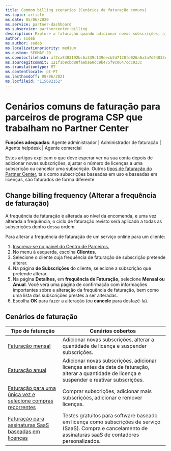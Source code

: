 ```yaml
---
title: Common billing scenarios (Cenários de faturação comuns)
ms.topic: article
ms.date: 05/06/2020
ms.service: partner-dashboard
ms.subservice: partnercenter-billing
description: Explore a faturação quando adicionar novas subscrições, ajuste a quantidade de licença ou cancele uma subscrição. Veja como as assinaturas baseadas em uso e baseadas em licenças diferem.
author: sodeb
ms.author: sodeb
ms.localizationpriority: medium
ms.custom: SEOMAY.20
ms.openlocfilehash: af2ca8403192bc6a339c139eecb2d7120fd026a6a3a7d94033c4298177e808e8
ms.sourcegitcommit: 121f1b9cbd88faeba60dc9b475f9c0647cdc933c
ms.translationtype: MT
ms.contentlocale: pt-PT
ms.lasthandoff: 08/06/2021
ms.locfileid: "115682152"
---
```

# <a name="common-billing-scenarios-for-csp-program-partners-working-in-partner-center"></a>Cenários comuns de faturação para parceiros de programa CSP que trabalham no Partner Center

**Funções adequadas**: Agente administrador | Administrador de faturação | Agente helpdesk | Agente comercial

Estes artigos explicam o que deve esperar ver na sua conta depois de adicionar novas subscrições, ajustar o número de licenças a uma subscrição ou cancelar uma subscrição. Outros [tipos de faturação do Partner Center](./billing-basics.md), tais como subscrições baseadas em uso e baseadas em licenças, são faturados de forma diferente.


## <a name="change-billing-frequency"></a>Change billing frequency (Alterar a frequência de faturação)

A frequência de faturação é alterada ao nível da encomenda, e uma vez alterada a frequência, o ciclo de faturação revisto será aplicado a todas as subscrições dentro dessa ordem. 

Para alterar a frequência de faturação de um serviço online para um cliente:

1. [Inscreva-se no painel do Centro de Parceiros.](https://partner.microsoft.com/dashboard/home)
2. No menu à esquerda, escolha **Clientes.**
3. Selecione o cliente cuja frequência de faturação de subscrição pretende alterar.
4. Na página **de Subscrições** do cliente, selecione a subscrição que pretende alterar.
5. Na página **Detalhes,** em **frequência de Faturação,** selecione **Mensal ou** **Anual**. Você verá uma página de confirmação com informações importantes sobre a alteração da frequência de faturação, bem como uma lista das subscrições prestes a ser alteradas.
6. Escolha **OK** para fazer a alteração (ou **cancele** para desfazê-la).

## <a name="billing-scenarios"></a>Cenários de faturação

| Tipo de faturação | Cenários cobertos |
| --------------- | ----------------- |
| [Faturação mensal](common-billing-scenarios-monthly.md) | Adicionar novas subscrições, alterar a quantidade de licença e suspender subscrições. |
| [Faturação anual](common-billing-scenarios-annual.md) | Adicionar novas subscrições, adicionar licenças antes da data de faturação, alterar a quantidade de licença e suspender e reativar subscrições. |
| [Faturação para uma única vez e selecione compras recorrentes](common-billing-scenarios-onetime-recurring.md) | Comprar subscrições, adicionar mais subscrições, adicionar e remover licenças. |
| [Faturação para assinaturas SaaS baseadas em licenças](common-billing-scenarios-saas.md) | Testes gratuitos para software baseado em licença como subscrições de serviço (SaaS). Compra e cancelamento de assinaturas saaS de contadores personalizados. |